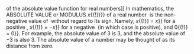of the absolute value function for real numbers]] In mathematics, the ABSOLUTE VALUE or MODULUS _x_{{!}}}} of a real number  is the non-negative value of  without regard to its sign. Namely, _x_{{!}} = _x_}} for a positive , _x_{{!}} = −_x_}} for a negative  (in which case is positive), and 0{{!}} = 0}}. For example, the absolute value of 3 is 3, and the absolute value of −3 is also 3. The absolute value of a number may be thought of as its distance from zero.

